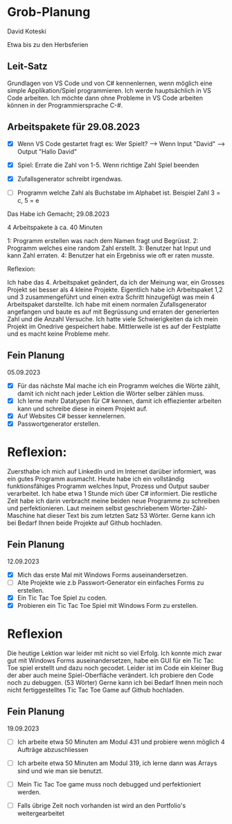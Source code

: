 # Grob-Planung 

David Koteski

Etwa bis zu den Herbsferien

## Leit-Satz

Grundlagen von VS Code und von C# kennenlernen, wenn möglich eine simple Applikation/Spiel programmieren. Ich werde hauptsächlich in VS Code arbeiten. Ich möchte dann ohne Probleme in VS Code arbeiten können in der Programmiersprache C-#.

## Arbeitspakete für 29.08.2023 
 
- [x] Wenn VS Code gestartet fragt es: Wer Spielt? --> Wenn Input "David" --> Output "Hallo David"
- [x] Spiel: Errate die Zahl von 1-5. Wenn richtige Zahl Spiel beenden
- [x] Zufallsgenerator schreibt irgendwas.
- [ ] Programm welche Zahl als Buchstabe im Alphabet ist. Beispiel Zahl 3 = c, 5 = e


Das Habe ich Gemacht;
29.08.2023

4 Arbeitspakete à ca. 40 Minuten

1: Programm erstellen was nach dem Namen fragt und Begrüsst.
2: Programm welches eine random Zahl erstellt.
3: Benutzer hat Input und kann Zahl erraten.
4: Benutzer hat ein Ergebniss wie oft er raten musste.

Reflexion:

Ich habe das 4. Arbeitspaket geändert, da ich der Meinung war, ein Grosses Projekt sei besser als 4 kleine Projekte. Eigentlich habe ich Arbeitspaket 1,2 und 3 zusammengeführt und einen extra Schritt hinzugefügt was mein 4 Arbeitspaket darstellte. Ich habe mit einem normalen Zufallsgenerator angefangen und baute es auf mit Begrüssung und erraten der generierten Zahl und die Anzahl Versuche. Ich hatte viele Schwierigkeiten da ich mein Projekt im Onedrive gespeichert habe. Mittlerweile ist es auf der Festplatte und es macht keine Probleme mehr.


## Fein Planung
05.09.2023

 - [x] Für das nächste Mal mache ich ein Programm welches die Wörte zählt, damit ich nicht nach jeder Lektion die Wörter selber zählen muss.
-  [x] Ich lerne mehr Datatypen für C# kennen, damit ich effiezienter arbeiten kann und schreibe diese in einem Projekt auf.
-  [x] Auf Websites C# besser kennelernen.
-  [x] Passwortgenerator erstellen.

 # Reflexion:
  
Zuersthabe ich mich auf LinkedIn und im Internet darüber informiert, was ein gutes Programm ausmacht. Heute habe ich ein vollständig funktionsfähiges Programm welches Input, Prozess und Output sauber verarbeitet. Ich habe etwa 1 Stunde mich über C# informiert. Die restliche Zeit habe ich darin verbracht meine beiden neue Programme zu schreiben und perfektionieren. Laut meinem selbst geschriebenem Wörter-Zähl-Maschine hat dieser Text bis zum letzten Satz 53 Wörter.
Gerne kann ich bei Bedarf Ihnen beide Projekte auf Github hochladen.




## Fein Planung
12.09.2023

- [x] Mich das erste Mal mit Windows Forms auseinandersetzen.
- [ ] Alte Projekte wie z.b Passwort-Generator ein einfaches Forms zu erstellen.
- [x] Ein Tic Tac Toe Spiel zu coden.
- [x] Probieren ein Tic Tac Toe Spiel mit Windows Form zu erstellen.
      
# Reflexion
Die heutige Lektion war leider mit nicht so viel Erfolg. Ich konnte mich zwar gut mit Windows Forms auseinandersetzen, habe ein GUI für ein Tic Tac Toe spiel erstellt und dazu noch gecodet. Leider ist im Code ein kleiner Bug der aber auch meine Spiel-Oberfläche verändert. Ich probiere den Code noch zu debuggen. (53 Wörter)
Gerne kann ich bei Bedarf Ihnen mein noch nicht fertiggestelltes Tic Tac Toe Game auf Github hochladen.


## Fein Planung
19.09.2023

- [ ] Ich arbeite etwa 50 Minuten am Modul 431 und probiere wenn möglich 4 Aufträge abzuschliessen
- [ ] Ich arbeite etwa 50 Minuten am Modul 319, ich lerne dann was Arrays sind und wie man sie benutzt.
- [ ] Mein Tic Tac Toe game muss noch debugged und perfektioniert werden.
- [ ] Falls übrige Zeit noch vorhanden ist wird an den Portfolio's weitergearbeitet



